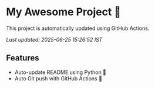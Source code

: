 # My Awesome Project 🚀

This project is automatically updated using GitHub Actions.

_Last updated: 2025-06-25 15:26:52 IST_

## Features
- Auto-update README using Python 🐍
- Auto Git push with GitHub Actions 🤖
